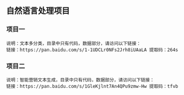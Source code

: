 ## 自然语言处理项目
### 项目一
    说明：文本多分类，目录中只有代码，数据部分，请访问以下链接：
    链接：https://pan.baidu.com/s/1-1UDCLr0NFs2Jrh8iUAaLA 提取码：264s 

### 项目二
    说明：智能营销文本生成，目录中只有代码，数据部分，请访问以下链接：
    链接：https://pan.baidu.com/s/1GleKjlnt7An4QPu9zmw-Hw 提取码：tfvb 

